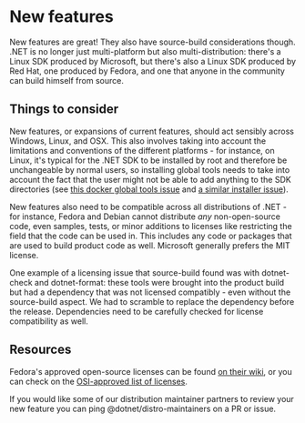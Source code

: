 # New features

New features are great!  They also have source-build considerations though.
.NET is no longer just multi-platform but also multi-distribution: there's
a Linux SDK produced by Microsoft, but there's also a Linux SDK produced
by Red Hat, one produced by Fedora, and one that anyone in the community
can build himself from source.

## Things to consider

New features, or expansions of current features, should act sensibly
across Windows, Linux, and OSX.  This also involves taking into account
the limitations and conventions of the different platforms - for instance,
on Linux, it's typical for the .NET SDK to be installed by root and
therefore be unchangeable by normal users, so installing global tools
needs to take into account the fact that the user might not be able to
add anything to the SDK directories (see
[this docker global tools issue](https://github.com/dotnet/dotnet-docker/issues/520)
and [a similar installer issue](https://github.com/dotnet/installer/issues/7069)).

New features also need to be compatible across all distributions of
.NET - for instance, Fedora and Debian cannot distribute *any*
non-open-source code, even samples, tests, or minor additions to
licenses like restricting the field that the code can be used in.
This includes any code or packages that are used to build product
code as well.  Microsoft generally prefers the MIT license.

One example of a licensing issue that source-build found was with
dotnet-check and dotnet-format: these tools were brought into the
product build but had a dependency that was not licensed compatibly -
even without the source-build aspect.  We had to scramble to replace
the dependency before the release.  Dependencies need to be carefully
checked for license compatibility as well.

## Resources

Fedora's approved open-source licenses can be found
[on their wiki](https://fedoraproject.org/wiki/Licensing:Main#Good_Licenses),
or  you can check on the [OSI-approved list of licenses](https://opensource.org/licenses/alphabetical).

If you would like some of our distribution maintainer partners to
review your new feature you can ping @dotnet/distro-maintainers
on a PR or issue.
